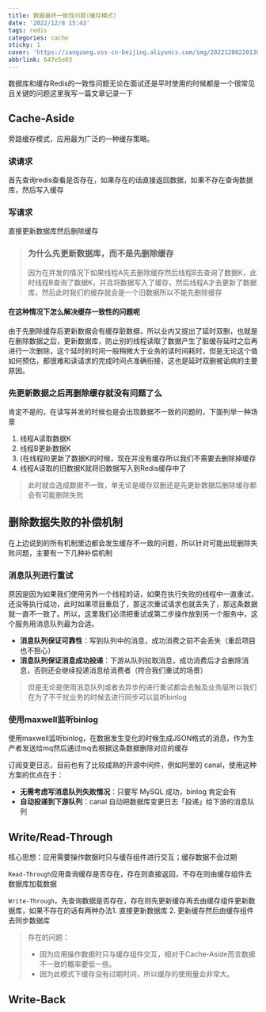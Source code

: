 ```yaml
---
title: 数据最终一致性问题(缓存模式)
date: '2022/12/8 15:43'
tags: redis
categories: cache
sticky: 1
cover: 'https://zangzang.oss-cn-beijing.aliyuncs.com/img/20221208220138.png'
abbrlink: 647e5e03
---
```


数据库和缓存Redis的一致性问题无论在面试还是平时使用的时候都是一个很常见且关键的问题这里我写一篇文章记录一下

## Cache-Aside

旁路缓存模式，应用最为广泛的一种缓存策略。

### 读请求

首先查询redis查看是否存在，如果存在的话直接返回数据，如果不存在查询数据库，然后写入缓存

### 写请求

直接更新数据库然后删除缓存

>### 为什么先更新数据库，而不是先删除缓存
>
>因为在并发的情况下如果线程A先去删除缓存然后线程B去查询了数据K，此时线程B查询了数据K，并且将数据写入了缓存，然后线程A才去更新了数据库，然后此时我们的缓存就会是一个旧数据所以不能先删除缓存

#### 在这种情况下怎么解决缓存一致性的问题呢

由于先删除缓存后更新数据会有缓存脏数据，所以业内又提出了延时双删，也就是在删除数据之后，更新数据库，防止别的线程读取了数据产生了脏缓存延时之后再进行一次删除，这个延时的时间一般稍微大于业务的读时间耗时，但是无论这个值如何预估，都很难和读请求的完成时间点准确衔接，这也是延时双删被诟病的主要原因。

### 先更新数据之后再删除缓存就没有问题了么

肯定不是的，在读写并发的时候也是会出现数据不一致的问题的，下面列举一种场景

1. 线程A读取数据K
2. 线程B更新数据K
3. (在线程B)更新了数据K的时候，现在并没有缓存所以我们不需要去删除掉缓存
4. 线程A读取的旧数据K就将旧数据写入到Redis缓存中了

>此时就会造成数据不一致，单无论是缓存双删还是先更新数据后删除缓存都会有可能删除失败

## 删除数据失败的补偿机制

在上边说到的所有机制里边都会发生缓存不一致的问题，所以针对可能出现删除失败问题，主要有一下几种补偿机制

### 消息队列进行重试

原因是因为如果我们使用另外一个线程的话，如果在执行失败的线程中一直重试，还没等执行成功，此时如果项目重启了，那这次重试请求也就丢失了，那这条数据就一直不一致了。所以，这里我们必须把重试或第二步操作放到另一个服务中，这个服务用消息队列最为合适。

- **消息队列保证可靠性**：写到队列中的消息，成功消费之前不会丢失（重启项目也不担心）
- **消息队列保证消息成功投递**：下游从队列拉取消息，成功消费后才会删除消息，否则还会继续投递消息给消费者（符合我们重试的场景）
>但是无论是使用消息队列或者去异步的进行重试都会去触及业务层所以我们在为了不干扰业务的时候去进行同步可以监听binlog
### 使用maxwell监听binlog

使用maxwell监听binlog，在数据发生变化的时候生成JSON格式的消息，作为生产者发送给mq然后通过mq去根据这条数据删除对应的缓存

订阅变更日志，目前也有了比较成熟的开源中间件，例如阿里的 canal，使用这种方案的优点在于：

- **无需考虑写消息队列失败情况**：只要写 MySQL 成功，binlog 肯定会有
- **自动投递到下游队列**：canal 自动把数据库变更日志「投递」给下游的消息队列

## Write/Read-Through

核心思想：应用需要操作数据时只与缓存组件进行交互；缓存数据不会过期

`Read-Through`应用查询缓存是否存在，存在则直接返回，不存在则由缓存组件去数据库加载数据

`Write-Through`，先查询数据是否存在，存在则先更新缓存再去由缓存组件更新数据库，如果不存在的话有两种办法1. 直接更新数据库 2. 更新缓存然后由缓存组件去同步数据库

>存在的问题：
>
>- 因为应用操作数据时只与缓存组件交互，相对于Cache-Aside而言数据不一致的概率要低一些。
>- 因为此模式下缓存没有过期时间，所以缓存的使用量会非常大。

## Write-Back



